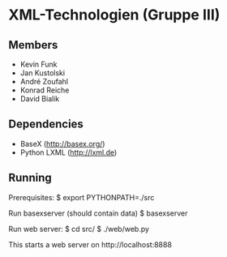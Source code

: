 XML-Technologien (Gruppe III)
=============================

Members
-------

* Kevin Funk
* Jan Kustolski
* André Zoufahl
* Konrad Reiche
* David Bialik

Dependencies
------------

* BaseX (http://basex.org/)
* Python LXML (http://lxml.de)

Running
-----

Prerequisites:
    $ export PYTHONPATH=./src

Run basexserver (should contain data)
    $ basexserver

Run web server:
    $ cd src/
    $ ./web/web.py

This starts a web server on http://localhost:8888
